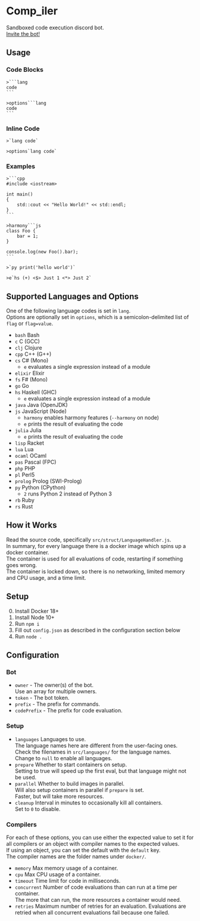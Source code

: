 # Comp_iler

Sandboxed code execution discord bot.  
[Invite the bot!](https://discordapp.com/oauth2/authorize?client_id=555066722969714728&scope=bot)  

## Usage

### Code Blocks

````
>```lang
code
```
````

````
>options```lang
code
```
````

### Inline Code

```
>`lang code`
```

```
>options`lang code`
```

### Examples

````
>```cpp
#include <iostream>

int main()
{
    std::cout << "Hello World!" << std::endl;
}
```
````

````
>harmony```js
class Foo {
    bar = 1;
}

console.log(new Foo().bar);
```
````

```
>`py print('hello world')`
```

```
>e`hs (+) <$> Just 1 <*> Just 2`
```

## Supported Languages and Options

One of the following language codes is set in `lang`.  
Options are optionally set in `options`, which is a semicolon-delimited list of `flag` or `flag=value`. 

- `bash` Bash
- `c` C (GCC)
- `clj` Clojure
- `cpp` C++ (G++)
- `cs` C# (Mono)
    - `e` evaluates a single expression instead of a module
- `elixir` Elixir
- `fs` F# (Mono)
- `go` Go
- `hs` Haskell (GHC)
    - `e` evaluates a single expression instead of a module
- `java` Java (OpenJDK)
- `js` JavaScript (Node)
    - `harmony` enables harmony features (`--harmony` on node)
    - `e` prints the result of evaluating the code
- `julia` Julia
    - `e` prints the result of evaluating the code
- `lisp` Racket
- `lua` Lua
- `ocaml` OCaml
- `pas` Pascal (FPC)
- `php` PHP
- `pl` Perl5
- `prolog` Prolog (SWI-Prolog)
- `py` Python (CPython)
    - `2` runs Python 2 instead of Python 3
- `rb` Ruby
- `rs` Rust

## How it Works

Read the source code, specifically `src/struct/LanguageHandler.js`.  
In summary, for every language there is a docker image which spins up a docker container.  
The container is used for all evaluations of code, restarting if something goes wrong.  
The container is locked down, so there is no networking, limited memory and CPU usage, and a time limit.  

## Setup

0. Install Docker 18+
0. Install Node 10+
0. Run `npm i`
0. Fill out `config.json` as described in the configuration section below
0. Run `node .`

## Configuration

### Bot

- `owner` - The owner(s) of the bot.  
    Use an array for multiple owners.
- `token` - The bot token.  
- `prefix` - The prefix for commands.  
- `codePrefix` - The prefix for code evaluation.  

### Setup

- `languages` Languages to use.  
    The language names here are different from the user-facing ones.  
    Check the filenames in `src/languages/` for the language names.  
    Change to `null` to enable all languages.  
- `prepare` Whether to start containers on setup.  
    Setting to true will speed up the first eval, but that language might not be used.  
- `parallel` Whether to build images in parallel.  
    Will also setup containers in parallel if `prepare` is set.  
    Faster, but will take more resources.  
- `cleanup` Interval in minutes to occasionally kill all containers.  
    Set to `0` to disable.  

### Compilers

For each of these options, you can use either the expected value to set it for all compilers or an object with compiler names to the expected values.  
If using an object, you can set the default with the `default` key.  
The compiler names are the folder names under `docker/`.  

- `memory` Max memory usage of a container.  
- `cpu` Max CPU usage of a container.  
- `timeout` Time limit for code in milliseconds.  
- `concurrent` Number of code evaluations than can run at a time per container.  
    The more that can run, the more resources a container would need.   
- `retries` Maximum number of retries for an evaluation.
    Evaluations are retried when all concurrent evaluations fail because one failed.

